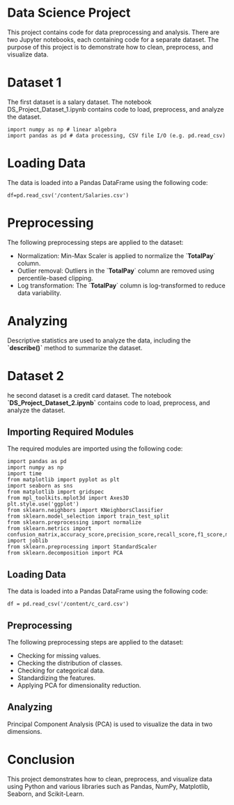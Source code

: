 # Data Science Project
<p> This project contains code for data preprocessing and analysis. There are two Jupyter notebooks, each containing code for a separate dataset. The purpose of this project is to demonstrate how to clean, preprocess, and visualize data.</p>

<h1> Dataset 1</h1>
<p>The first dataset is a salary dataset. The notebook DS_Project_Dataset_1.ipynb contains code to load, preprocess, and analyze the dataset.</p>

<pre>
<code>import numpy as np # linear algebra
import pandas as pd # data processing, CSV file I/O (e.g. pd.read_csv)</code></pre>
<h1> Loading Data</h1>
<p>The data is loaded into a Pandas DataFrame using the following code:</p>
<pre><code>df=pd.read_csv('/content/Salaries.csv')</code></pre>

<h1>Preprocessing</h1>
The following preprocessing steps are applied to the dataset:
<ul>
<li> Normalization: Min-Max Scaler is applied to normalize the `<b>TotalPay</b>` column.</li>
<li> Outlier removal: Outliers in the `<b>TotalPay</b>` column are removed using percentile-based clipping.</li>
<li> Log transformation: The `<b>TotalPay</b>` column is log-transformed to reduce data variability.</li>
</ul>

<h1>Analyzing</h1>
<p> Descriptive statistics are used to analyze the data, including the <b>`describe()`</b> method to summarize the dataset.</p>

<h1> Dataset 2</h1>
<p>he second dataset is a credit card dataset. The notebook <b>`DS_Project_Dataset_2.ipynb`</b> contains code to load, preprocess, and analyze the dataset.</p>

<h2>Importing Required Modules</h2>
The required modules are imported using the following code:
<pre><code>import pandas as pd
import numpy as np
import time
from matplotlib import pyplot as plt
import seaborn as sns
from matplotlib import gridspec
from mpl_toolkits.mplot3d import Axes3D 
plt.style.use('ggplot')
from sklearn.neighbors import KNeighborsClassifier
from sklearn.model_selection import train_test_split
from sklearn.preprocessing import normalize
from sklearn.metrics import confusion_matrix,accuracy_score,precision_score,recall_score,f1_score,matthews_corrcoef,classification_report,roc_curve
import joblib
from sklearn.preprocessing import StandardScaler
from sklearn.decomposition import PCA</code></pre>
<h2> Loading Data</h2>
The data is loaded into a Pandas DataFrame using the following code:
<pre><code>df = pd.read_csv('/content/c_card.csv')</code></pre>
<h2>Preprocessing</h2>
The following preprocessing steps are applied to the dataset:
<ul>
<li>Checking for missing values.</li>
<li>Checking the distribution of classes.</li>
<li>Checking for categorical data.</li>
<li>Standardizing the features.</li>
<li> Applying PCA for dimensionality reduction.</li>
</ul>
<h2>Analyzing</h2>
Principal Component Analysis (PCA) is used to visualize the data in two dimensions.
<h1> Conclusion</h1>
This project demonstrates how to clean, preprocess, and visualize data using Python and various libraries such as Pandas, NumPy, Matplotlib, Seaborn, and Scikit-Learn.




